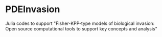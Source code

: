 # PDEInvasion
Julia codes to support "Fisher-KPP-type models of biological invasion: Open source computational tools to support key concepts and analysis"
